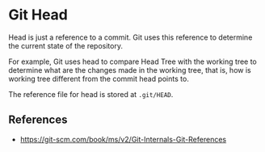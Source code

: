 # Git Head

Head is just a reference to a commit. Git uses this reference to determine the current state of the repository.

For example, Git uses head to compare Head Tree with the working tree to determine what are the changes made in the working tree, that is, how is working tree different from the commit head points to.

The reference file for head is stored at `.git/HEAD`.

## References

- https://git-scm.com/book/ms/v2/Git-Internals-Git-References
